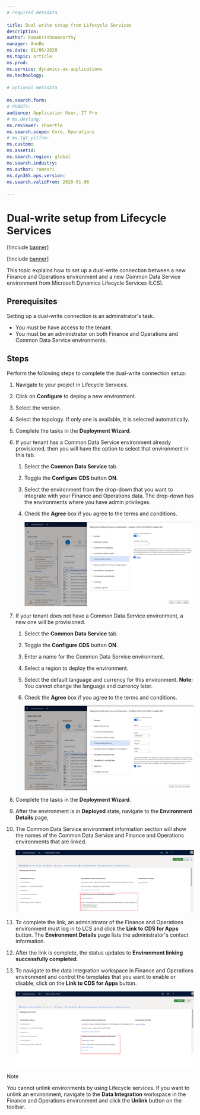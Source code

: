 ```yaml
---
# required metadata

title: Dual-write setup from Lifecycle Services
description:
author: RamaKrishnamoorthy
manager: AnnBe
ms.date: 01/06/2020
ms.topic: article
ms.prod: 
ms.service: dynamics-ax-applications
ms.technology: 

# optional metadata

ms.search.form: 
# ROBOTS: 
audience: Application User, IT Pro
# ms.devlang: 
ms.reviewer: rhaertle
ms.search.scope: Core, Operations
# ms.tgt_pltfrm: 
ms.custom: 
ms.assetid: 
ms.search.region: global
ms.search.industry: 
ms.author: ramasri
ms.dyn365.ops.version: 
ms.search.validFrom: 2020-01-06

---
```


# Dual-write setup from Lifecycle Services

[!include [banner](../../includes/banner.md)]

[!include [banner](../../includes/preview-banner.md)]

This topic explains how to set up a dual-write connection between a new Finance and Operations environment and a new Common Data Service environment from Microsoft Dynamics Lifecycle Services (LCS).

## Prerequisites

Setting up a dual-write connection is an adminstrator's task.

+ You must be have access to the tenant.
+ You must be an administrator on both Finance and Operations and Common Data Service environments.

## Steps

Perform the following steps to complete the dual-write connection setup:
1. Navigate to your project in Lifecycle Services.
2. Click on **Configure** to deploy a new environment.
3. Select the version. 
4. Select the topology. If only one is available, it is selected automatically.
5. Complete the tasks in the **Deployment Wizard**. 
6. If your tenant has a Common Data Service environment already provisioned, then you will have the option to select that environment in this tab. 
    1. Select the **Common Data Service** tab.
    2. Toggle the **Configure CDS** button **ON**.
    3. Select the environment from the drop-down that you want to integrate with your Finance and Operations data. The drop-down has the environments where you have admin privileges.
    4. Check the **Agree** box if you agree to the terms and conditions.
    
        ![](../dual-write/media/lcs_setup_1.png)
        
7. If your tenant does not have a Common Data Service environment, a new one will be provisioned.
    1. Select the **Common Data Service** tab.
    2. Toggle the **Configure CDS** button **ON**.
    3. Enter a name for the Common Data Service environment.
    4. Select a region to deploy the environment.
    5. Select the default language and currency for this environment. **Note:** You cannot change the language and currency later.
    6. Check the **Agree** box if you agree to the terms and conditions.
    
        ![](../dual-write/media/lcs_setup_2.png)
        
8. Complete the tasks in the **Deployment Wizard**. 
9. After the environment is in **Deployed** state, navigate to the **Environment Details** page, 
10. The Common Data Service environment information section will show the names of the Common Data Service and Finance and Operations environments that are linked.

    ![](../dual-write/media/lcs_setup_3.png)
    
11. To complete the link, an administrator of the Finance and Operations environment must log in to LCS and click the **Link to CDS for Apps** button. The **Environment Details** page lists the administrator's contact information.
12. After the link is complete, the status updates to **Environment linking successfully completed**.
13. To navigate to the data integration workspace in Finance and Operations environment and control the templates that you want to enable or disable, click on the **Link to CDS for Apps** button.    

    ![](../dual-write/media/lcs_setup_4.png)

> [!NOTE]
> You cannot unlink environments by using Lifecycle services. If you want to unlink an environment, navigate to the **Data Integration** workspace in the Finance and Operations environment and click the **Unlink** button on the toolbar.


